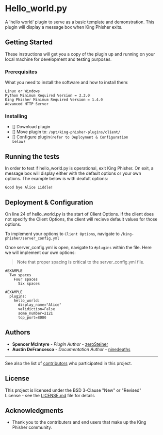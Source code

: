 # Hello_world.py

A 'hello world' plugin to serve as a basic template and demonstration. This plugin will display a message box when King Phisher exits.

## Getting Started

These instructions will get you a copy of the plugin up and running on your local machine for development and testing purposes. 

### Prerequisites

What you need to install the software and how to install them:

```
Linux or Windows 
Python Minimum Required Version = 3.3.0
King Phisher Minimum Required Version = 1.4.0 
Advanced HTTP Server 
```

### Installing 

- [] Download plugin 
- [] Move plugin to: <code>/opt/king-phisher-plugins/client/</code>
- [] Configure plugin<code>(refer to Deployment & Configuration below)</code> 

## Running the tests

In order to test if hello_world.py is operational, exit King Phisher. On exit, a message box will display either with the default options or your own options. The example below is with deafult options: 
```
Good bye Alice Liddle!
```
## Deployment & Configuration 

On line 24 of hello_world.py is the start of Client Options. If the client does not specify the Client Options, the client will recieve default values for those options. 

To implement your options to <code>Client Options</code>, navigate to <code>/king-phisher/server_config.yml</code> 

Once server_config.yml is open, navigate to <code>#plugins</code> within the file. Here we will implement our own options:
>Note that proper spacing is critical to the server_config.yml file.
```
#EXAMPLE
  Two spaces
    Four spaces
      Six spaces
```

```
#EXAMPLE
  plugins: 
    hello_world:
      display_name="Alice"
      validiction=False
      some_number=2121 
      tcp_port=8080
```
## Authors

* **Spencer McIntyre** - *Plugin Author* - [zeroSteiner](https://github.com/zeroSteiner)
* **Austin DeFrancesco** - *Documentation Author* - [ninedeaths](https://github.com/ninedeaths)
* **

See also the list of [contributors](https://github.com/securestate/king-phisher/contributors) who participated in this project.

## License

This project is licensed under the BSD 3-Clause "New" or "Revised" License - see the [LICENSE.md](https://github.com/securestate/king-phisher/blob/master/LICENSE) file for details

## Acknowledgments

* Thank you to the contributers and end users that make up the King Phisher community. 
